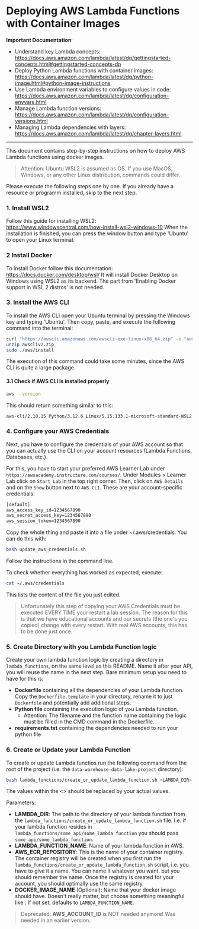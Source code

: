 # Deploying AWS Lambda Functions with Container Images

**Important Documentation**:
* Understand key Lambda concepts: https://docs.aws.amazon.com/lambda/latest/dg/gettingstarted-concepts.html#gettingstarted-concepts-dp
* Deploy Python Lambda functions with container images: https://docs.aws.amazon.com/lambda/latest/dg/python-image.html#python-image-instructions
* Use Lambda environment variables to configure values in code: https://docs.aws.amazon.com/lambda/latest/dg/configuration-envvars.html
* Manage Lambda function versions: https://docs.aws.amazon.com/lambda/latest/dg/configuration-versions.html
* Managing Lambda dependencies with layers: https://docs.aws.amazon.com/lambda/latest/dg/chapter-layers.html

____

This document contains step-by-step instructions on how to deploy AWS Lambda functions using docker images.

> Attention: Ubuntu WSL2 is assumed as OS. If you use MacOS, Windows, or any other Linux distribution, commands could differ.

Please execute the following steps one by one. If you already have a resource or programm installed, skip to the next step.

### 1. Install WSL2
Follow this guide for installing WSL2: https://www.windowscentral.com/how-install-wsl2-windows-10
When the installation is finished, you can press the window button and type 'Ubuntu' to open your Linux terminal.

### 2 Install Docker
To install Docker follow this documentation: https://docs.docker.com/desktop/wsl/
It will install Docker Desktop on Windows using WSL2 as its backend. The part from 'Enabling Docker support in WSL 2 distros' is not needed.

### 3. Install the AWS CLI
To install the AWS CLI open your Ubuntu terminal by pressing the Windows key and typing 'Ubuntu'. Then copy, paste, and execute the following command into the terminal:
```bash
curl "https://awscli.amazonaws.com/awscli-exe-linux-x86_64.zip" -o "awscliv2.zip"
unzip awscliv2.zip
sudo ./aws/install
```
The execution of this command could take some minutes, since the AWS CLI is quite a large package.

#### 3.1 Check if AWS CLI is installed properly
```bash
aws --version
```
This should return something similar to this:
```bash
aws-cli/2.18.15 Python/3.12.6 Linux/5.15.133.1-microsoft-standard-WSL2 exe/x86_64.ubuntu.22
```

### 4. Configure your AWS Credentials
Next, you have to configure the credentials of your AWS account so that you can actually use the CLI on your account resources (Lambda Functions, Databases, etc.).

For this, you have to start your preferred AWS Learner Lab under `https://awsacademy.instructure.com/courses/`. Under Modules > Learner Lab click on `Start Lab` in the top right corner. Then, click on `AWS Details` and on the `Show` button next to `AWS CLI`. These are your account-specific credentials.
```txt
[default]
aws_access_key_id=1234567890
aws_secret_access_key=1234567890
aws_session_token=1234567890
```
Copy the whole thing and paste it into a file under ~/.aws/credentials. You can do this with:
```bash
bash update_aws_credentials.sh
```
Follow the instructions in the command line.

To check whether everything has worked as expected, execute:
```bash
cat ~/.aws/credentials
```
This lists the content of the file you just edited.

> Unfortunately this step of copying your AWS Credentials must be executed EVERY TIME your restart a lab session. The reason for this is that we have educational accounts and our secrets (the one's you copied) change with every restart. With real AWS accounts, this has to be done just once.

### 5. Create Directory with you Lambda Function logic
Create your own lambda function logic by creating a directory in `lambda_functions`, on the same level as this README. Name it after your API, you will reuse the name in the next step. Bare minimum setup you need to have for this is:
* **Dockerfile** containing all the dependencies of your Lambda function. Copy the `Dockerfile.template` in your directory, rename it to just `Dockerfile` and potentially add additional steps.
* **Python file** containing the execution logic of you Lambda function.
    * Attention: The filename and the function name containing the logic must be filled in the CMD command in the Dockerfile.
* **requirements.txt** containing the dependencies needed to run your python file

### 6. Create or Update your Lambda Function
To create or update Lambda functios run the following command from the root of the project (i.e. the `data-warehouse-data-lake-project` directory):
```bash
bash lambda_functions/create_or_update_lambda_function.sh <LAMBDA_DIR> <LAMBDA_FUNCTION_NAME> <AWS_ECR_REPOSITORY> (<DOCKER_IMAGE_NAME>)
```
The values within the <> should be replaced by your actual values.

Parameters:
* **LAMBDA_DIR**: The path to the directory of your lambda function from the `lambda_functions/create_or_update_lambda_function.sh` file. I.e. if your lambda function resides in `lambda_functions/some_api/some_lambda_function` you should pass `some_api/some_lambda_function`.
* **LAMBDA_FUNCTION_NAME**: Name of your lambda function in AWS.
* **AWS_ECR_REPOSITORY**: This is the name of your container registry. The container registry will be created when you first run the `lambda_functions/create_or_update_lambda_function.sh` script, i.e. you have to give it a name. You can name it whatever you want, but you should remember the name. Once the registry is created for your account, you should optimally use the same registry.
* **DOCKER_IMAGE_NAME** (Optional): Name that your docker image should have. Doesn't really matter, but choose something meaningful like <name-of-lambda-function>. If not set, defaults to `LAMBDA_FUNCTION_NAME`.

> Deprecated: **AWS_ACCOUNT_ID** is NOT needed anymore! Was needed in an earlier version.